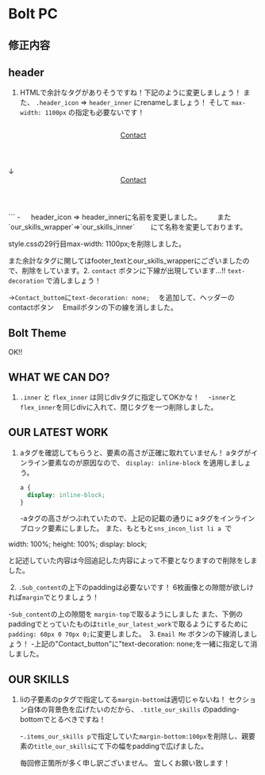 
# Bolt PC
## 修正内容

## header
1. HTMLで余計なタグがありそうですね！下記のように変更しましょう！
   また、 `.header_icon` => `header_inner` にrenameしましょう！
   そして `max-width: 1100px` の指定も必要ないです！
   ```html
  <header>
    <div class="title_header">
      <div class="inner">
        <div class="header_icon">
          <i class="fas fa-bolt icon_bolt"></i>
          <a href="" class="Contact_buttom header_buttom">Contact</a>
        </div>
      </div>
    </div>
  </header>
  ↓
  <header class="title_header">
    <div class="inner header_inner">
      <i class="fas fa-bolt icon_bolt"></i>
      <a href="" class="Contact_buttom header_buttom">Contact</a>
    </div>
  </header>
  ```
  -
　 header_icon => header_innerに名前を変更しました。
　　また`our_skills_wrapper`⇒`our_skills_inner`
　　にて名称を変更しております。

   style.cssの29行目max-width: 1100px;を削除しました。

   また余計なタグに関してはfooter_textとour_skills_wrapperにございましたので、削除をしています。
​
2. `contact` ボタンに下線が出現しています...!!
   `text-decoration` で消しましょう！

   →`Contact_buttom`に`text-decoration: none;`
   　を追加して、ヘッダーのcontactボタン
   　Emailボタンの下の線を消しました。
​
​
## Bolt Theme
OK!!
​
​
## WHAT WE CAN DO?
1. `.inner` と `flex_inner` は同じdivタグに指定してOKかな！
　-`inner`と`flex_inner`を同じdivに入れて、閉じタグを一つ削除しました。
​
​
## OUR LATEST WORK
1. aタグを確認してもらうと、要素の高さが正確に取れていません！
   aタグがインライン要素なのが原因なので、 `display: inline-block` を適用しましょう。
   ```css
   a {
     display: inline-block;
   }
   ```

   -aタグの高さがつぶれていたので、上記の記載の通りに
   aタグをインラインブロック要素にしました。
   また、もともと`sns_incon_list li a `で

  width: 100%;
  height: 100%;
  display: block;

  と記述していた内容は今回追記した内容によって不要となりますので削除をしました。

​
2. `.Sub_content`の上下のpaddingは必要ないです！
   6枚画像との隙間が欲しければ`margin`でとりましょう！
  
  -`Sub_content`の上の隙間を `margin-top`で取るようにしました
  また、下側のpaddingでとっていたものは`title_our_latest_work`で取るようにするために
   `padding: 60px 0 70px 0;`に変更しました。
​
3. `Email Me` ボタンの下線消しましょう！
  -上記の"Contact_button"に"text-decoration: none;を一緒に指定して消しました。
​
​
## OUR SKILLS
1. liの子要素のpタグで指定してる`margin-bottom`は適切じゃないね！
   セクション自体の背景色を広げたいのだから、 `.title_our_skills`
   のpadding-bottomでとるべきですね！

   -`.items_our_skills p`で指定していた`margin-bottom:100px`を削除し、親要素の`title_our_skills`にて下の幅をpaddingで広げました。

   毎回修正箇所が多く申し訳ございません。
   宜しくお願い致します！